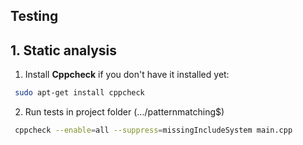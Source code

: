  ## Testing
 
 ## 1. Static analysis

1. Install **Cppcheck** if you don't have it installed yet:

```bash
 sudo apt-get install cppcheck
```

2. Run tests in project folder (.../patternmatching$)

```bash
 cppcheck --enable=all --suppress=missingIncludeSystem main.cpp
```

